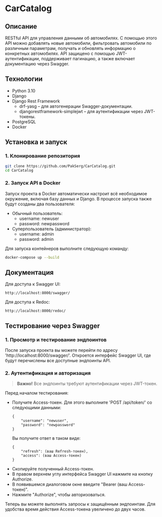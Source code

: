 # CarCatalog
## Описание

RESTful API для управления данными об автомобилях. С помощью этого API можно добавлять новые автомобили, фильтровать автомобили по различным параметрам, получать и обновлять информацию о конкретных автомобилях. API защищено с помощью JWT-аутентификации, поддерживает пагинацию, а также включает документацию через Swagger.

## Технологии
- Python 3.10
- Django
- Django Rest Framework 
    - drf-yasg – для автогенерации Swagger-документации.
    - djangorestframework-simplejwt – для аутентификации через JWT-токены.
- PostgreSQL 
- Docker

## Установка и запуск

### 1. Клонирование репозитория 
```bash 
git clone https://github.com/PakSerg/CarCatalog.git
cd CarCatalog 
``` 
### 2. Запуск API в Docker 
Запуск проекта в Docker автоматически настроит всё необходимое окружение, включая базу данных и Django. В процессе запуска также будут созданы два пользователя:
- Обычный пользователь:
    - username: newuser
    - password: newpassword
- Суперпользователь (администратор):
    - username: admin
    - password: admin

Для запуска контейнеров выполните следующую команду:
```bash
docker-compose up --build
```
## Документация 
Для доступа к Swagger UI:
``` 
http://localhost:8000/swagger/
```
Для доступа к Redoc: 
``` 
http://localhost:8000/redoc/
```
## Тестирование через Swagger 
### 1. Просмотр и тестирование эндпоинтов
После запуска проекта вы можете перейти по адресу 'http://localhost:8000/swagger/'. Откроется интерфейс Swagger UI, где будут перечислены все доступные эндпоинты API.
### 2. Аутентификация и авторизация
> **Важно!** Все эндпоинты требуют аутентификации через JWT-токен.

Перед началом тестирования: 
- Получите Access-токен. Для этого выполните 'POST /api/token/' со следующими данными:
    ``` 
    {
        "username": "newuser",
        "password": "newpassword"
    }
    ```
    Вы получите ответ в таком виде: 
    ```
    {
        "refresh": (ваш Refresh-токен),
        "access": (ваш Access-токен)
    }
    ```
- Скопируйте полученный Access-токен. 
- В правом верхнем углу интерфейса Swagger UI нажмите на кнопку Authorize.
- В появившемся диалоговом окне введите "Bearer (ваш Access-токен)".
- Нажмите "Authorize", чтобы авторизоваться.

Теперь вы можете выполнять запросы к защищённым эндпоинтам. Для удобства время действия Access-токена увеличено до двух часов.